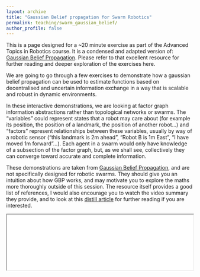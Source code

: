 ```yaml
---
layout: archive
title: "Gaussian Belief propagation for Swarm Robotics"
permalink: teaching/swarm_gaussian_belief/
author_profile: false
---
```


This is a page designed for a ~20 minute exercise as part of the Advanced Topics in Robotics course. It is a condensed and adapted version of: [Gaussian Belief Propagation](https://gaussianbp.github.io/). Please refer to that excellent resource for further reading and deeper exploration of the exercises here.

We are going to go through a few exercises to demonstrate how a gaussian belief propagation can be used to estimate functions based on decentralised and uncertain information exchange in a way that is scalable and robust in dynamic environments.

In these interactive demonstrations, we are looking at factor graph information abstractions rather than topological networks or swarms. The “variables” could represent states that a robot may care about (for example its position, the position of a landmark, the position of another robot…) and “factors” represent relationships between these variables, usually by way of a robotic sensor (“this landmark is 2m ahead”, “Robot B is 1m East”, “I have moved 1m forward”...). Each agent in a swarm would only have knowledge of a subsection of the factor graph, but, as we shall see, collectively they can converge toward accurate and complete information.

These demonstrations are taken from [Gaussian Belief Propagation](https://gaussianbp.github.io/), and are not specifically designed for robotic swarms. They should give you an intuition about how GBP works, and may motivate you to explore the maths more thoroughly outside of this session. The resource itself provides a good list of references, I would also encourage you to watch the video summary they provide, and to look at this [distill article](https://distill.pub/2019/visual-exploration-gaussian-processes/#MargCond) for further reading if you are interested.


<iframe
  id="widgetFrame"
  src="/assets/teaching/GBP/widget1.html"
  width="100%"
  onload="resizeIframe(this)"
  ></iframe>

<script>
function resizeIframe(iframe) {
  iframe.style.height = iframe.contentWindow.document.body.scrollHeight + 'px';
}
</script>
